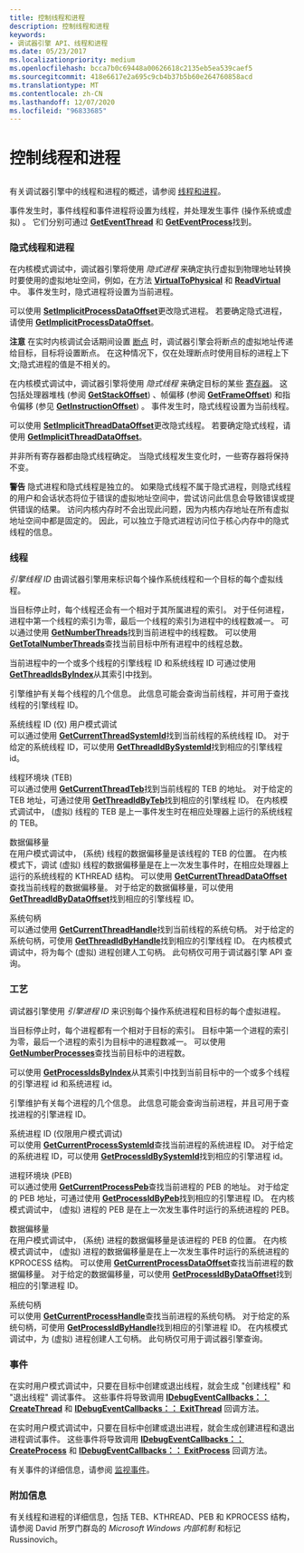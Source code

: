 ```yaml
---
title: 控制线程和进程
description: 控制线程和进程
keywords:
- 调试器引擎 API、线程和进程
ms.date: 05/23/2017
ms.localizationpriority: medium
ms.openlocfilehash: bcca7b0c69448a00626618c2135eb5ea539caef5
ms.sourcegitcommit: 418e6617e2a695c9cb4b37b5b60e264760858acd
ms.translationtype: MT
ms.contentlocale: zh-CN
ms.lasthandoff: 12/07/2020
ms.locfileid: "96833685"
---
```

# <a name="controlling-threads-and-processes"></a>控制线程和进程


## <span id="ddk_threads_and_processes_dbx"></span><span id="DDK_THREADS_AND_PROCESSES_DBX"></span>


有关调试器引擎中的线程和进程的概述，请参阅 [线程和进程](threads-and-processes.md)。

事件发生时，事件线程和事件进程将设置为线程，并处理发生事件 (操作系统或虚拟) 。 它们分别可通过 [**GetEventThread**](/windows-hardware/drivers/ddi/dbgeng/nf-dbgeng-idebugsystemobjects4-geteventthread) 和 [**GetEventProcess**](/windows-hardware/drivers/ddi/dbgeng/nf-dbgeng-idebugsystemobjects4-geteventprocess)找到。

### <a name="span-idimplicit_threads_and_processesspanspan-idimplicit_threads_and_processesspanimplicit-threads-and-processes"></a><span id="implicit_threads_and_processes"></span><span id="IMPLICIT_THREADS_AND_PROCESSES"></span>隐式线程和进程

在内核模式调试中，调试器引擎将使用 *隐式进程* 来确定执行虚拟到物理地址转换时要使用的虚拟地址空间，例如，在方法 [**VirtualToPhysical**](/windows-hardware/drivers/ddi/dbgeng/nf-dbgeng-idebugdataspaces4-virtualtophysical) 和 [**ReadVirtual**](/windows-hardware/drivers/ddi/dbgeng/nf-dbgeng-idebugdataspaces4-readvirtual)中。 事件发生时，隐式进程将设置为当前进程。

可以使用 [**SetImplicitProcessDataOffset**](/windows-hardware/drivers/ddi/dbgeng/nf-dbgeng-idebugsystemobjects4-setimplicitprocessdataoffset)更改隐式进程。 若要确定隐式进程，请使用 [**GetImplicitProcessDataOffset**](/windows-hardware/drivers/ddi/dbgeng/nf-dbgeng-idebugsystemobjects4-getimplicitprocessdataoffset)。

**注意**   在实时内核调试会话期间设置 [断点](multiprocessor-syntax.md#breakpoints) 时，调试器引擎会将断点的虚拟地址传递给目标，目标将设置断点。 在这种情况下，仅在处理断点时使用目标的进程上下文;隐式进程的值是不相关的。

 

在内核模式调试中，调试器引擎将使用 *隐式线程* 来确定目标的某些 [寄存器](x86-architecture.md#registers)。 这包括处理器堆栈 (参阅 [**GetStackOffset**](/windows-hardware/drivers/ddi/dbgeng/nf-dbgeng-idebugregisters2-getstackoffset)) 、帧偏移 (参阅 [**GetFrameOffset**](/windows-hardware/drivers/ddi/dbgeng/nf-dbgeng-idebugregisters2-getframeoffset)) 和指令偏移 (参见 [**GetInstructionOffset**](/windows-hardware/drivers/ddi/dbgeng/nf-dbgeng-idebugregisters2-getinstructionoffset)) 。 事件发生时，隐式线程设置为当前线程。

可以使用 [**SetImplicitThreadDataOffset**](/windows-hardware/drivers/ddi/dbgeng/nf-dbgeng-idebugsystemobjects4-setimplicitthreaddataoffset)更改隐式线程。 若要确定隐式线程，请使用 [**GetImplicitThreadDataOffset**](/windows-hardware/drivers/ddi/dbgeng/nf-dbgeng-idebugsystemobjects4-getimplicitthreaddataoffset)。

并非所有寄存器都由隐式线程确定。 当隐式线程发生变化时，一些寄存器将保持不变。

**警告**   隐式进程和隐式线程是独立的。 如果隐式线程不属于隐式进程，则隐式线程的用户和会话状态将位于错误的虚拟地址空间中，尝试访问此信息会导致错误或提供错误的结果。 访问内核内存时不会出现此问题，因为内核内存地址在所有虚拟地址空间中都是固定的。 因此，可以独立于隐式进程访问位于核心内存中的隐式线程的信息。

 

### <a name="span-idthreadsspanspan-idthreadsspanthreads"></a><span id="threads"></span><span id="THREADS"></span>线程

*引擎线程 ID* 由调试器引擎用来标识每个操作系统线程和一个目标的每个虚拟线程。

当目标停止时，每个线程还会有一个相对于其所属进程的索引。 对于任何进程，进程中第一个线程的索引为零，最后一个线程的索引为进程中的线程数减一。 可以通过使用 [**GetNumberThreads**](/windows-hardware/drivers/ddi/dbgeng/nf-dbgeng-idebugsystemobjects4-getnumberthreads)找到当前进程中的线程数。 可以使用 [**GetTotalNumberThreads**](/windows-hardware/drivers/ddi/dbgeng/nf-dbgeng-idebugsystemobjects4-gettotalnumberthreads)查找当前目标中所有进程中的线程总数。

当前进程中的一个或多个线程的引擎线程 ID 和系统线程 ID 可通过使用 [**GetThreadIdsByIndex**](/windows-hardware/drivers/ddi/dbgeng/nf-dbgeng-idebugsystemobjects4-getthreadidsbyindex)从其索引中找到。

引擎维护有关每个线程的几个信息。 此信息可能会查询当前线程，并可用于查找线程的引擎线程 ID。

<span id="system_thread_ID__user-mode_debugging_only_"></span><span id="system_thread_id__user-mode_debugging_only_"></span><span id="SYSTEM_THREAD_ID__USER-MODE_DEBUGGING_ONLY_"></span>系统线程 ID (仅) 用户模式调试  
可以通过使用 [**GetCurrentThreadSystemId**](/windows-hardware/drivers/ddi/dbgeng/nf-dbgeng-idebugsystemobjects4-getcurrentthreadsystemid)找到当前线程的系统线程 ID。 对于给定的系统线程 ID，可以使用 [**GetThreadIdBySystemId**](/windows-hardware/drivers/ddi/dbgeng/nf-dbgeng-idebugsystemobjects4-getthreadidbysystemid)找到相应的引擎线程 id。

<span id="thread_environment_block__TEB_"></span><span id="thread_environment_block__teb_"></span><span id="THREAD_ENVIRONMENT_BLOCK__TEB_"></span>线程环境块 (TEB)   
可以通过使用 [**GetCurrentThreadTeb**](/windows-hardware/drivers/ddi/dbgeng/nf-dbgeng-idebugsystemobjects4-getcurrentthreadteb)找到当前线程的 TEB 的地址。 对于给定的 TEB 地址，可通过使用 [**GetThreadIdByTeb**](/windows-hardware/drivers/ddi/dbgeng/nf-dbgeng-idebugsystemobjects4-getthreadidbyteb)找到相应的引擎线程 ID。 在内核模式调试中， (虚拟) 线程的 TEB 是上一事件发生时在相应处理器上运行的系统线程的 TEB。

<span id="data_offset"></span><span id="DATA_OFFSET"></span>数据偏移量  
在用户模式调试中， (系统) 线程的数据偏移量是该线程的 TEB 的位置。 在内核模式下，调试 (虚拟) 线程的数据偏移量是在上一次发生事件时，在相应处理器上运行的系统线程的 KTHREAD 结构。 可以使用 [**GetCurrentThreadDataOffset**](/windows-hardware/drivers/ddi/dbgeng/nf-dbgeng-idebugsystemobjects4-getcurrentthreaddataoffset)查找当前线程的数据偏移量。 对于给定的数据偏移量，可以使用 [**GetThreadIdByDataOffset**](/windows-hardware/drivers/ddi/dbgeng/nf-dbgeng-idebugsystemobjects4-getthreadidbydataoffset)找到相应的引擎线程 ID。

<span id="system_handle"></span><span id="SYSTEM_HANDLE"></span>系统句柄  
可以通过使用 [**GetCurrentThreadHandle**](/windows-hardware/drivers/ddi/dbgeng/nf-dbgeng-idebugsystemobjects4-getcurrentthreadhandle)找到当前线程的系统句柄。 对于给定的系统句柄，可使用 [**GetThreadIdByHandle**](/windows-hardware/drivers/ddi/dbgeng/nf-dbgeng-idebugsystemobjects4-getthreadidbyhandle)找到相应的引擎线程 ID。 在内核模式调试中，将为每个 (虚拟) 进程创建人工句柄。 此句柄仅可用于调试器引擎 API 查询。

### <a name="span-idprocessesspanspan-idprocessesspanprocesses"></a><span id="processes"></span><span id="PROCESSES"></span>工艺

调试器引擎使用 *引擎进程 ID* 来识别每个操作系统进程和目标的每个虚拟进程。

当目标停止时，每个进程都有一个相对于目标的索引。 目标中第一个进程的索引为零，最后一个进程的索引为目标中的进程数减一。 可以使用 [**GetNumberProcesses**](/windows-hardware/drivers/ddi/dbgeng/nf-dbgeng-idebugsystemobjects4-getnumberprocesses)查找当前目标中的进程数。

可以使用 [**GetProcessIdsByIndex**](/windows-hardware/drivers/ddi/dbgeng/nf-dbgeng-idebugsystemobjects4-getprocessidsbyindex)从其索引中找到当前目标中的一个或多个线程的引擎进程 id 和系统进程 id。

引擎维护有关每个进程的几个信息。 此信息可能会查询当前进程，并且可用于查找进程的引擎进程 ID。

<span id="system_process_ID__user-mode_debugging_only_"></span><span id="system_process_id__user-mode_debugging_only_"></span><span id="SYSTEM_PROCESS_ID__USER-MODE_DEBUGGING_ONLY_"></span>系统进程 ID (仅限用户模式调试)   
可以使用 [**GetCurrentProcessSystemId**](/windows-hardware/drivers/ddi/dbgeng/nf-dbgeng-idebugsystemobjects4-getcurrentprocesssystemid)查找当前进程的系统进程 ID。 对于给定的系统进程 ID，可以使用 [**GetProcessIdBySystemId**](/windows-hardware/drivers/ddi/dbgeng/nf-dbgeng-idebugsystemobjects4-getprocessidbysystemid)找到相应的引擎进程 id。

<span id="process_environment_block__PEB_"></span><span id="process_environment_block__peb_"></span><span id="PROCESS_ENVIRONMENT_BLOCK__PEB_"></span>进程环境块 (PEB)   
可以通过使用 [**GetCurrentProcessPeb**](/windows-hardware/drivers/ddi/dbgeng/nf-dbgeng-idebugsystemobjects4-getcurrentprocesspeb)查找当前进程的 PEB 的地址。 对于给定的 PEB 地址，可通过使用 [**GetProcessIdByPeb**](/windows-hardware/drivers/ddi/dbgeng/nf-dbgeng-idebugsystemobjects4-getprocessidbypeb)找到相应的引擎进程 ID。 在内核模式调试中， (虚拟) 进程的 PEB 是在上一次发生事件时运行的系统进程的 PEB。

<span id="data_offset"></span><span id="DATA_OFFSET"></span>数据偏移量  
在用户模式调试中， (系统) 进程的数据偏移量是该进程的 PEB 的位置。 在内核模式调试中， (虚拟) 进程的数据偏移量是在上一次发生事件时运行的系统进程的 KPROCESS 结构。 可以使用 [**GetCurrentProcessDataOffset**](/windows-hardware/drivers/ddi/dbgeng/nf-dbgeng-idebugsystemobjects4-getcurrentprocessdataoffset)查找当前进程的数据偏移量。 对于给定的数据偏移量，可以使用 [**GetProcessIdByDataOffset**](/windows-hardware/drivers/ddi/dbgeng/nf-dbgeng-idebugsystemobjects4-getprocessidbydataoffset)找到相应的引擎进程 ID。

<span id="system_handle"></span><span id="SYSTEM_HANDLE"></span>系统句柄  
可以使用 [**GetCurrentProcessHandle**](/windows-hardware/drivers/ddi/dbgeng/nf-dbgeng-idebugsystemobjects4-getcurrentprocesshandle)查找当前进程的系统句柄。 对于给定的系统句柄，可使用 [**GetProcessIdByHandle**](/windows-hardware/drivers/ddi/dbgeng/nf-dbgeng-idebugsystemobjects4-getprocessidbyhandle)找到相应的引擎进程 ID。 在内核模式调试中，为 (虚拟) 进程创建人工句柄。 此句柄仅可用于调试器引擎查询。

### <a name="span-ideventsspanspan-ideventsspanevents"></a><span id="events"></span><span id="EVENTS"></span>事件

在实时用户模式调试中，只要在目标中创建或退出线程，就会生成 "创建线程" 和 "退出线程" 调试事件。 这些事件将导致调用 [**IDebugEventCallbacks：： CreateThread**](/windows-hardware/drivers/ddi/dbgeng/nf-dbgeng-idebugeventcallbacks-createthread) 和 [**IDebugEventCallbacks：： ExitThread**](/windows-hardware/drivers/ddi/dbgeng/nf-dbgeng-idebugeventcallbacks-exitthread) 回调方法。

在实时用户模式调试中，只要在目标中创建或退出进程，就会生成创建进程和退出进程调试事件。 这些事件将导致调用 [**IDebugEventCallbacks：： CreateProcess**](/windows-hardware/drivers/ddi/dbgeng/nf-dbgeng-idebugeventcallbacks-createprocess) 和 [**IDebugEventCallbacks：： ExitProcess**](/windows-hardware/drivers/ddi/dbgeng/nf-dbgeng-idebugeventcallbacks-exitprocess) 回调方法。

有关事件的详细信息，请参阅 [监视事件](monitoring-events.md)。

### <a name="span-idadditional_informationspanspan-idadditional_informationspanadditional-information"></a><span id="additional_information"></span><span id="ADDITIONAL_INFORMATION"></span>附加信息

有关线程和进程的详细信息，包括 TEB、KTHREAD、PEB 和 KPROCESS 结构，请参阅 David 所罗门群岛的 *Microsoft Windows 内部机制* 和标记 Russinovich。

 

